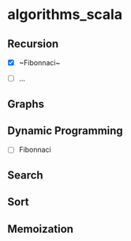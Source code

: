 # algorithms_scala

## Recursion
- [x] ~Fibonnaci~
- [ ] ...



## Graphs

## Dynamic Programming
- [ ] Fibonnaci

## Search

## Sort

## Memoization


